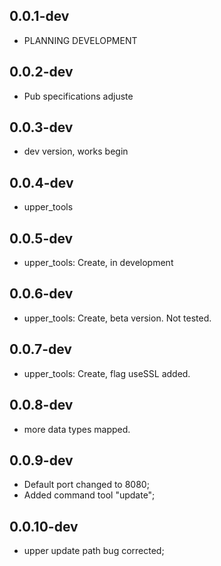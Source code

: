 ## 0.0.1-dev

- PLANNING DEVELOPMENT

## 0.0.2-dev

- Pub specifications adjuste

## 0.0.3-dev

- dev version, works begin

## 0.0.4-dev

- upper_tools

## 0.0.5-dev

- upper_tools: Create, in development

## 0.0.6-dev

- upper_tools: Create, beta version. Not tested.

## 0.0.7-dev

- upper_tools: Create, flag useSSL added.

## 0.0.8-dev

- more data types mapped.

## 0.0.9-dev

- Default port changed to 8080;
- Added command tool "update";

## 0.0.10-dev

- upper update path bug corrected;
